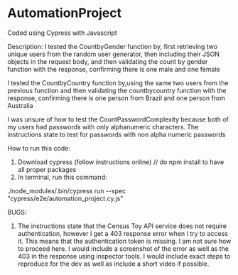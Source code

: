 # AutomationProject
Coded using Cypress with Javascript

Description: I tested the CountbyGender function by, first retrieving two unique users from the random user generator, then including their JSON objects in the request body, and then validating the count by gender function with the response, confirming there is one male and one female

 I tested the CountbyCountry function by,using the same two users from the previous function and then validating the countbycountry function with the response, confirming there is one person from Brazil and one person from Australia

 I was unsure of how to test the CountPasswordComplexity because both of my users had passwords with only alphanumeric characters. The instructions state to test for passwords with non alpha numeric passwords

How to run this code:
1. Download cypress (follow instructions online) // do npm install to have all proper packages
2. In terminal, run this command:

 ./node_modules/.bin/cypress run --spec "cypress/e2e/automation_project.cy.js"


 BUGS:
 1) The instructions state that the Census Toy API service does not require authentication, however I get a 403 response error when I try to access it. This means that the authentication token is missing. I am not sure how to proceed here. I would include a screenshot of the error as well as the 403 in the response using inspector tools. I would include exact steps to reproduce for the dev as well as include a short video if possible. 